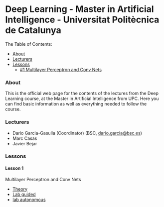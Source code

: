 # Deep Learning - Master in Artificial Intelligence - Universitat Politècnica de Catalunya

The Table of Contents:

- [About](#about)
- [Lecturers](#lecturers)
- [Lessons](#lessons)
    - [#1 Multilayer Perceptron and Conv Nets](#mlp_convnets)

<a name='about'></a>
### About
This is the official web page for the contents of the lectures from the Deep Learning course, at the Master in Artificial Intelligence from UPC. Here you can find basic information as well as everything needed to follow the course.


<a name='lecturers'></a>
### Lecturers
- Dario Garcia-Gasulla (Coordinator) (BSC, dario.garcia@bsc.es)
- Marc Casas
- Javier Bejar

<a name='lessons'></a>
### Lessons

#### Lesson 1
Multilayer Perceptron and Conv Nets
- [Theory](mlp-convnets-theory/)
- [Lab guided](mlp-convnets-lab-guided/)
- [lab autonomous](mlp-convnets-lab-autonomous/)
